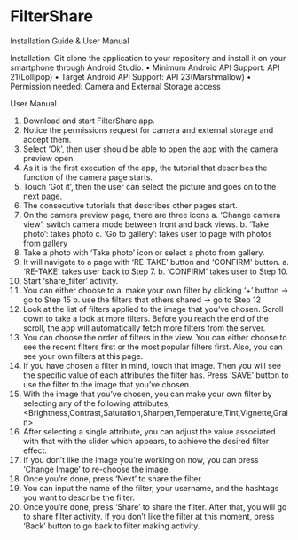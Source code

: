 # FilterShare

Installation Guide & User Manual 

Installation: Git clone the application to your repository and install it on your smartphone through Android Studio.
  •	Minimum Android API Support: API 21(Lollipop)
  •	Target Android API Support: API 23(Marshmallow)
  •	Permission needed: Camera and External Storage access

User Manual
1.	Download and start FilterShare app.
2.	Notice the permissions request for camera and external storage and accept them.
3.	Select ‘Ok’, then user should be able to open the app with the camera preview open.
4.	As it is the first execution of the app, the tutorial that describes the function of the camera page starts.
5.	Touch ‘Got it’, then the user can select the picture and goes on to the next page.
6.	The consecutive tutorials that describes other pages start.
7.	On the camera preview page, there are three icons
    a.	‘Change camera view’: switch camera mode between front and back views.
    b.	‘Take photo’: takes photo
    c.	‘Go to gallery’: takes user to page with photos from gallery
8.	Take a photo with ‘Take photo’ icon or select a photo from gallery.
9.	It will navigate to a page with ‘RE-TAKE’ button and ‘CONFIRM’ button.
    a.	‘RE-TAKE’ takes user back to Step 7.
    b.	‘CONFIRM’ takes user to Step 10.
10.	Start ‘share_filter’ activity.
11.	You can either choose to 
    a.	make your own filter by clicking ‘+’ button → go to Step 15
    b.	use the filters that others shared → go to Step 12
12.	Look at the list of filters applied to the image that you’ve chosen. Scroll down to take a look at more filters. Before you reach the end of the scroll, the app will automatically fetch more filters from the server.
13.	You can choose the order of filters in the view. You can either choose to see the recent filters first or the most popular filters first. Also, you can see your own filters at this page.
14.	If you have chosen a filter in mind, touch that image. Then you will see the specific value of each attributes the filter has. Press ‘SAVE’ button to use the filter to the image that you’ve chosen.
15.	With the image that you’ve chosen, you can make your own filter by selecting any of the following attributes; <Brightness,Contrast,Saturation,Sharpen,Temperature,Tint,Vignette,Grain>
16.	After selecting a single attribute, you can adjust the value associated with that with the slider which appears, to achieve the desired filter effect.
17.	If you don’t like the image you’re working on now, you can press ‘Change Image’ to re-choose the image.
18.	Once you’re done, press ‘Next’ to share the filter.
19.	You can input the name of the filter, your username, and the hashtags you want to describe the filter.
20.	Once you’re done, press ‘Share’ to share the filter. After that, you will go to share filter activity. If you don’t like the filter at this moment, press ‘Back’ button to go back to filter making activity.


